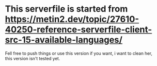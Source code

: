 # This serverfile is started from https://metin2.dev/topic/27610-40250-reference-serverfile-client-src-15-available-languages/

Fell free to push things or use this version if you want, i want to clean her, this version isn't tested yet. 
